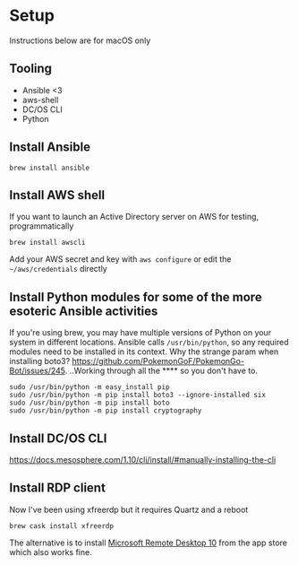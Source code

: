 # Setup

Instructions below are for macOS only

## Tooling

- Ansible <3
- aws-shell
- DC/OS CLI
- Python

## Install Ansible
```
brew install ansible
```

## Install AWS shell

If you want to launch an Active Directory server on AWS for testing, programmatically

```
brew install awscli
```

Add your AWS secret and key with `aws configure` or edit the `~/aws/credentials` directly

## Install Python modules for some of the more esoteric Ansible activities

If you're using brew, you may have multiple versions of Python on your system in different locations.
Ansible calls `/usr/bin/python`, so any required modules need to be installed in its context.
Why the strange param when installing boto3? https://github.com/PokemonGoF/PokemonGo-Bot/issues/245.
..Working through all the **** so you don't have to.

```
sudo /usr/bin/python -m easy_install pip
sudo /usr/bin/python -m pip install boto3 --ignore-installed six
sudo /usr/bin/python -m pip install boto
sudo /usr/bin/python -m pip install cryptography
```
## Install DC/OS CLI

https://docs.mesosphere.com/1.10/cli/install/#manually-installing-the-cli

## Install RDP client

Now I've been using xfreerdp but it requires Quartz and a reboot
```
brew cask install xfreerdp
```
The alternative is to install [Microsoft Remote Desktop 10](https://itunes.apple.com/gb/app/microsoft-remote-desktop-10/id1295203466?mt=12) from the app store which also works fine.
